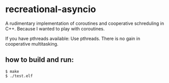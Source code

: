 # recreational-asyncio

A rudimentary implementation of coroutines and cooperative schreduling in C++.
Because I wanted to play with coroutines.

If you have pthreads available: Use pthreads. 
There is no gain in cooperative multitasking.


## how to build and run:
~~~
$ make
$ ./test.elf
~~~
